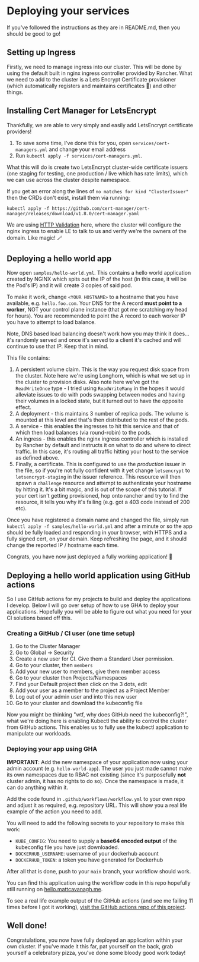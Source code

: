 # Deploying your services

If you've followed the instructions as they are in README.md, then you should be good to go!

## Setting up Ingress

Firstly, we need to manage ingress into our cluster. This will be done by using the default built in nginx ingress controller provided by Rancher. What we need to add to the cluster is a Lets Encrypt Certificate provisioner (which automatically registers and maintains certificates :tada:) and other things.

## Installing Cert Manager for LetsEncrypt

Thankfully, we are able to very simply and easily add LetsEncrypt certificate providers!

1) To save some time, I've done this for you, open `services/cert-managers.yml` and change your email address
2) Run `kubectl apply -f services/cert-managers.yml`.

What this will do is create two LetsEncrypt cluster-wide certificate issuers (one staging for testing, one production / live which has rate limits), which we can use across the cluster despite namespace.

If you get an error along the lines of `no matches for kind "ClusterIssuer"` then the CRDs don't exist, install them via running:

`kubectl apply -f https://github.com/cert-manager/cert-manager/releases/download/v1.8.0/cert-manager.yaml`

We are using [HTTP Validation](https://cert-manager.io/docs/tutorials/acme/http-validation/) here, where the cluster will configure the nginx ingress to enable LE to talk to us and verify we're the owners of the domain. Like magic! 🪄

## Deploying a hello world app

Now open `samples/hello-world.yml`. This contains a hello world application created by NGINX which spits out the IP of the host (in this case, it will be the Pod's IP) and it will create 3 copies of said pod.

To make it work, change `<YOUR HOSTNAME>` to a hostname that you have available, e.g. `hello.foo.com`. Your DNS for the A record **must point to a worker**, NOT your control plane instance (that got me scratching my head for hours). You are recommended to point the A record to each worker IP you have to attempt to load balance. 

Note, DNS based load balancing doesn't work how you may think it does... it's randomly served and once it's served to a client it's cached and will continue to use that IP. Keep that in mind.

This file contains:

1) A persistent volume claim. This is the way you request disk space from the cluster. Note here we're using Longhorn, which is what we set up in the cluster to provision disks. Also note here we've got the `ReadWriteOnce` type - I tried using `ReadWriteMany` in the hopes it would alleviate issues to do with pods swapping between nodes and having their volumes in a locked state, but it turned out to have the opposite effect.
2) A deployment - this maintains 3 number of replica pods. The volume is mounted at this level and that's then distributed to the rest of the pods.
3) A service - this enables the ingresses to hit this service and that of which then load balances (via round-robin) to the pods.
4) An ingress - this enables the nginx ingress controller which is installed by Rancher by default and instructs it on what to do and where to direct traffic. In this case, it's routing all traffic hitting your host to the service as defined above.
5) Finally, a certificate. This is configured to use the *production* issuer in the file, so if you're not fully confident with it yet change `letsencrypt` to `letsencrypt-staging` in the issuer reference. This resource will then spawn a `challenge` resource and attempt to authenticate your hostname by hitting it. It's a bit magic, and is out of the scope of this tutorial. If your cert isn't getting provisioned, hop onto rancher and try to find the resource, it tells you why it's failing (e.g. got a 403 code instead of 200 etc).

Once you have registered a domain name and changed the file, simply run `kubectl apply -f samples/hello-world.yml` and after a minute or so the app should be fully loaded and responding in your browser, with HTTPS and a fully signed cert, on your domain. Keep refreshing the page, and it should change the reported IP / hostname each time.

Congrats, you have now just deployed a fully working application! 🎉

## Deploying a hello world application using GitHub actions

So I use GitHub actions for my projects to build and deploy the applications I develop. Below I will go over setup of how to use GHA to deploy your applications. Hopefully you will be able to figure out what you need for your CI solutions based off this.

### Creating a GitHub / CI user (one time setup)

1) Go to the Cluster Manager
2) Go to Global -> Security
3) Create a new user for CI. Give them a Standard User permission.
4) Go to your cluster, then `members`
5) Add your new user to members, give them member access
6) Go to your cluster then Projects/Namespaces
7) Find your Default project then click on the 3 dots, edit
8) Add your user as a member to the project as a Project Member
9) Log out of your admin user and into this new user
10) Go to your cluster and download the kubeconfig file

Now you might be thinking "wtf, why does GitHub need the kubeconfig?!", what we're doing here is enabling Kubectl the ability to control the cluster from GitHub actions. This enables us to fully use the kubectl application to manipulate our workloads.

### Deploying your app using GHA

**IMPORTANT**: Add the new namespace of your application now using your admin account (e.g. `hello-world-app`). The user you just made cannot make its own namespaces due to RBAC not existing (since it's purposefully **not** cluster admin, it has no rights to do so). Once the namespace is made, it can do anything within it.

Add the code found in `.github/workflows/workflow.yml` to your own repo and adjust it as required, e.g. repository URL. This will show you a real life example of the action you need to add.

You will need to add the following secrets to your repository to make this work:

* `KUBE_CONFIG`: You need to supply a **base64 encoded output** of the kubeconfig file you have just downloaded.
* `DOCKERHUB_USERNAME`: username of your dockerhub account
* `DOCKERHUB_TOKEN`: a token you have generated for Dockerhub

After all that is done, push to your `main` branch, your workflow should work.

You can find this application using the workflow code in this repo hopefully still running on [hello.mattcavanagh.me](hello.mattcavanagh.me).

To see a real life example output of the GitHub actions (and see me failing 11 times before I got it working), [visit the GitHub actions repo of this project](https://github.com/Maelstromeous/k8s-cluster/actions).

## Well done!

Congratulations, you now have fully deployed an application within your own cluster. If you've made it this far, pat yourself on the back, grab yourself a celebratory pizza, you've done some bloody good work today!
